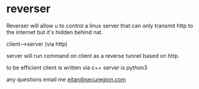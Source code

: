 # reverser

Reverser will allow u to control a linux server that can only transmit http to the internet but it's hidden behind nat.

client-->server (via http)

server will run command on client as a reverse tunnel based on http.

to be efficient client is written via c++
server is python3

any questions email me eitan@securegion.com
